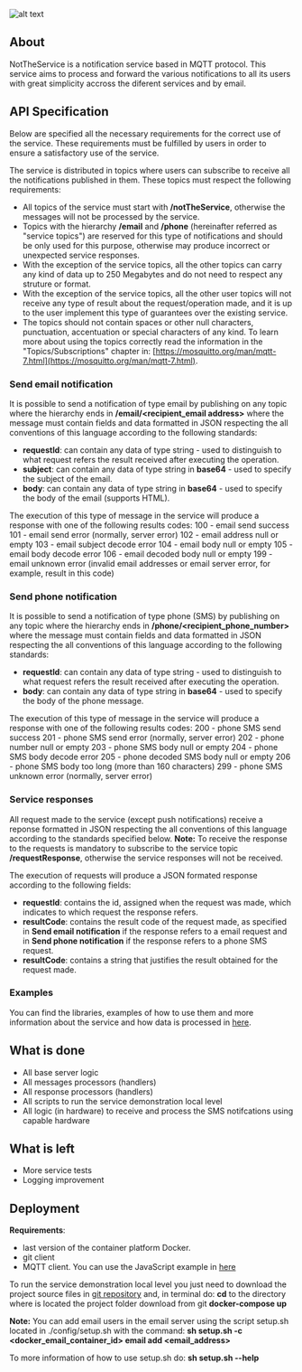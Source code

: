 ![alt text](http://code.ua.pt/projects/es1819-stroam/repository/revisions/master/raw/notification/static/nottheservicelogo.png)

## About
NotTheService is a notification service based in MQTT protocol.
This service aims to process and forward the various notifications to all its users with great simplicity accross the diferent services and by email.

## API Specification
Below are specified all the necessary requirements for the correct use of the service. These requirements must be fulfilled by users in order to ensure a satisfactory use of the service.

The service is distributed in topics where users can subscribe to receive all the notifications published in them. These topics must respect the following requirements:
* All topics of the service must start with **/notTheService**, otherwise the messages will not be processed by the service.
* Topics with the hierarchy **/email** and **/phone** (hereinafter referred as &quot;service topics&quot;) are reserved for this type of notifications and should be only used for this purpose, otherwise may produce incorrect or unexpected service responses.
* With the exception of the service topics, all the other topics can carry any kind of data up to 250 Megabytes and do not need to respect any struture or format.
* With the exception of the service topics, all the other user topics will not receive any type of result about the request/operation made, and it is up to the user implement this type of guarantees over the existing service.
* The topics should not contain spaces or other null characters, punctuation, accentuation or special characters of any kind. To learn more about using the topics correctly read the information in the &quot;Topics/Subscriptions&quot; chapter in: [https://mosquitto.org/man/mqtt-7.html](https://mosquitto.org/man/mqtt-7.html).

### Send email notification
It is possible to send a notification of type email by publishing on any topic where the hierarchy ends in **/email/&lt;recipient_email address&gt;** where the message must contain fields and data formatted in JSON respecting the all conventions of this language according to the following standards:

* **requestId**: can contain any data of type string - used to distinguish to what request refers the result received after executing the operation.
* **subject**: can contain any data of type string in **base64** - used to specify the subject of the email.
* **body**: can contain any data of type string in **base64** - used to specify the body of the email (supports HTML).

The execution of this type of message in the service will produce a response with one of the following results codes:
100 - email send success
101 - email send error (normally, server error)
102 - email address null or empty
103 - email subject decode error
104 - email body null or empty
105 - email body decode error
106 - email decoded body null or empty
199 - email unknown error (invalid email addresses or email server error, for example, result in this code)

### Send phone notification
It is possible to send a notification of type phone (SMS) by publishing on any topic where the hierarchy ends in **/phone/&lt;recipient_phone_number&gt;** where the message must contain fields and data formatted in JSON respecting the all conventions of this language according to the following standards:

* **requestId**: can contain any data of type string - used to distinguish to what request refers the result received after executing the operation.
* **body**: can contain any data of type string in **base64** - used to specify the body of the phone message.

The execution of this type of message in the service will produce a response with one of the following results codes:
200 - phone SMS send success
201 - phone SMS send error (normally, server error)
202 - phone number null or empty
203 - phone SMS body null or empty
204 - phone SMS body decode error
205 - phone decoded SMS body null or empty
206 - phone SMS body too long (more than 160 characters)
299 - phone SMS unknown error (normally, server error)

### Service responses
All request made to the service (except push notifications) receive a reponse formatted in JSON respecting the all conventions of this language according to the standards specified below.
**Note:** To receive the response to the requests is mandatory to subscribe to the service topic **/requestResponse**, otherwise the service responses will not be received.

The execution of requests will produce a JSON formated response according to the following fields:

* **requestId**: contains the id, assigned when the request was made, which indicates to which request the response refers.
* **resultCode**: contains the result code of the request made, as specified in **Send email notification** if the response refers to a email request and in **Send phone notification** if the response refers to a phone SMS request.
* **resultCode**: contains a string that justifies the result obtained for the request made.

### Examples
You can find the libraries, examples of how to use them and more information about the service and how data is processed in [here](http://code.ua.pt/projects/es1819-stroam/repository/revisions/master/show/notification/project/client).

## What is done
- All base server logic
- All messages processors (handlers)
- All response processors (handlers)
- All scripts to run the service demonstration local level
- All logic (in hardware) to receive and process the SMS notifcations using capable hardware

## What is left
- More service tests
- Logging improvement

## Deployment

**Requirements**: 
* last version of the container platform Docker.
* git client
* MQTT client. You can use the JavaScript example in [here](code.ua.pt/projects/es1819-stroam/repository/revisions/master/show/notification/project/client/JavaScript)

To run the service demonstration local level you just need to download the project source files in [git repository](http://code.ua.pt/projects/es1819-stroam/repository/revisions/master/show/notification) and, in terminal do:
**cd** to the directory where is located the project folder download from git
**docker-compose up**

**Note:**
You can add email users in the email server using the script setup.sh located in ./config/setup.sh
with the command:
**sh setup.sh -c &lt;docker_email_container_id&gt; email add &lt;email_address&gt;**

To more information of how to use setup.sh do:
**sh setup.sh --help**